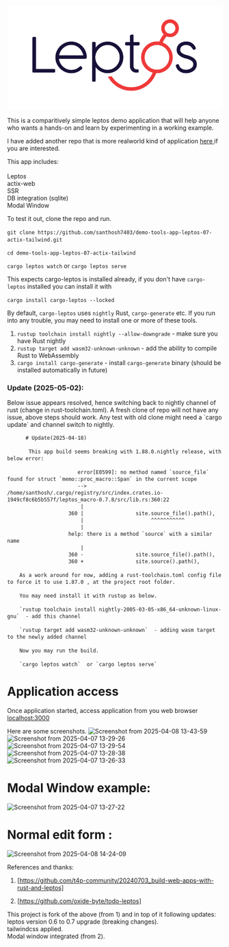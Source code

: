 <picture>
    <source srcset="https://raw.githubusercontent.com/leptos-rs/leptos/main/docs/logos/Leptos_logo_Solid_White.svg" media="(prefers-color-scheme: dark)">
    <img src="https://raw.githubusercontent.com/leptos-rs/leptos/main/docs/logos/Leptos_logo_RGB.svg" alt="Leptos Logo">
</picture>


This is a comparitively simple leptos demo application that will help anyone who wants a hands-on and learn by experimenting in a working example.

I have added another repo that is more realworld kind of application [ here ](https://github.com/santhosh7403/realword-app-leptos-07-axum-sqlite) if you are interested.
  
This app includes:<br/>        
          Leptos<br/>
          actix-web<br/>
          SSR<br/>
          DB integration (sqlite)<br/>
          Modal Window<br/>


To test it out, clone the repo and run.

`git clone https://github.com/santhosh7403/demo-tools-app-leptos-07-actix-tailwind.git`

`cd demo-tools-app-leptos-07-actix-tailwind`

`cargo leptos watch`  or `cargo leptos serve`

This expects cargo-leptos is installed already, if you don't have `cargo-leptos` installed you can install it with

`cargo install cargo-leptos --locked`




By default, `cargo-leptos` uses `nightly` Rust, `cargo-generate` etc. If you run into any trouble, you may need to install one or more of these tools.

1. `rustup toolchain install nightly --allow-downgrade` - make sure you have Rust nightly
2. `rustup target add wasm32-unknown-unknown` - add the ability to compile Rust to WebAssembly
3. `cargo install cargo-generate` - install `cargo-generate` binary (should be installed automatically in future)


<h3>Update (2025-05-02):  </h3> 
Below issue appears resolved, hence switching back to nightly channel of rust (change in rust-toolchain.toml). A fresh clone of repo will not have any issue, above steps should work. Any test with old clone might need a `cargo update` and channel switch to nightly.

          # Update(2025-04-18)
        
           This app build seems breaking with 1.88.0.nightly release, with below error:
        
                           error[E0599]: no method named `source_file` found for struct `memo::proc_macro::Span` in the current scope
                           --> /home/santhosh/.cargo/registry/src/index.crates.io-1949cf8c6b5b557f/leptos_macro-0.7.8/src/lib.rs:360:22
                            |
                        360 |                 site.source_file().path(),
                            |                      ^^^^^^^^^^^
                            |
                        help: there is a method `source` with a similar name
                            |
                        360 -                 site.source_file().path(),
                        360 +                 site.source().path(),
        
        As a work around for now, adding a rust-toolchain.toml config file to force it to use 1.87.0 , at the project root folder.
        
        You may need install it with rustup as below.
        
        `rustup toolchain install nightly-2005-03-05-x86_64-unknown-linux-gnu`  - add this channel
        
        `rustup target add wasm32-unknown-unknown`  - adding wasm target to the newly added channel
        
        Now you may run the build.
        
        `cargo leptos watch`  or `cargo leptos serve` 


# Application access

Once application started, access application from you web browser [ localhost:3000 ](http://localhost:3000/)

Here are some screenshots.
![Screenshot from 2025-04-08 13-43-59](https://github.com/user-attachments/assets/8f50dc0d-694e-4e38-905e-196872baa6ef)
![Screenshot from 2025-04-07 13-29-26](https://github.com/user-attachments/assets/df187002-f0b5-44ed-8783-92fd5e122b5a)
![Screenshot from 2025-04-07 13-29-54](https://github.com/user-attachments/assets/38a5de8d-e3c7-4a6b-84c2-31d8f28617f5)
![Screenshot from 2025-04-07 13-28-38](https://github.com/user-attachments/assets/c3d5c0a3-fb14-4dcd-a08d-090e98840a2f)
![Screenshot from 2025-04-07 13-26-33](https://github.com/user-attachments/assets/4fafa405-d517-484c-b922-883c1f058cc5)

# Modal Window example:
![Screenshot from 2025-04-07 13-27-22](https://github.com/user-attachments/assets/1a018da0-1e0a-4a6a-b6bb-95390a9d5382)

# Normal edit form :

![Screenshot from 2025-04-08 14-24-09](https://github.com/user-attachments/assets/4a95fabe-a9f2-4e72-9e4c-f94d2fd799b1)


References and thanks:

1. [https://github.com/t4p-community/20240703_build-web-apps-with-rust-and-leptos] 

2. [https://github.com/oxide-byte/todo-leptos] 

This project is fork of the above (from 1) and in top of it following updates:<br/>
    leptos version 0.6 to 0.7 upgrade (breaking changes).<br/>
    tailwindcss applied.<br/>
    Modal window integrated (from 2).<br/>
